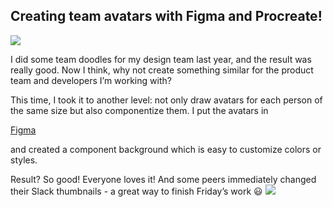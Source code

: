 ## Creating team avatars with Figma and Procreate!

![](https://i.imgur.com/fsm3IWr.jpg)

I did some team doodles for my design team last year, and the result was really good. Now I think, why not create something similar for the product team and developers I’m working with?

This time, I took it to another level: not only draw avatars for each person of the same size but also componentize them. I put the avatars in

[Figma](https://www.linkedin.com/company/figma/)

and created a component background which is easy to customize colors or styles.

Result? So good! Everyone loves it! And some peers immediately changed their Slack thumbnails - a great way to finish Friday’s work 😃
![](https://i.imgur.com/mgXSBEL.jpg)
